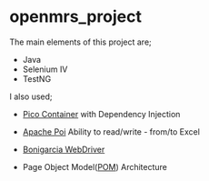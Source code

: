 # openmrs_project
The main elements of this project are;
- Java
- Selenium IV
- TestNG

I also used;
- [Pico Container][PicoContainer] with Dependency Injection
- [Apache Poi][ApachePoi] Ability to read/write - from/to Excel 
- [Bonigarcia WebDriver][WebDriver] 
- Page Object Model([POM][POM]) Architecture



   [PicoContainer]: <https://mvnrepository.com/artifact/info.cukes/cucumber-picocontainer/1.2.5>
   [ApachePoi]:<https://github.com/kurucayerdal/openmrs_project/blob/master/src/test/java/utils/ExcelUtility.java>
   [WebDriver]:<https://github.com/kurucayerdal/openmrs_project/blob/master/pom.xml>
   [POM]:<https://github.com/kurucayerdal/openmrs_project/tree/master/src/test/java/pages>
